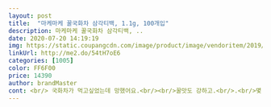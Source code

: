```yaml
---
layout: post 
title:  "마케마케 꿀국화차 삼각티백, 1.1g, 100개입" 
description: 마케마케 꿀국화차 삼각티백, ..
date: 2020-07-20 14:19:19 
img: https://static.coupangcdn.com/image/product/image/vendoritem/2019/03/20/4437243200/74c723fa-7c53-4c1f-8553-d1281f08dd02.jpg 
linkUrl: http://me2.do/54tH7oE6 
categories: [1005] 
color: FF6F00 
price: 14390 
author: brandMaster 
cont: <br/> 국화차가 먹고싶었는데 망했어요.<br/><br/>꿀맛도 강하고.<br/>.<br/>몇 개 먹지 않다가 다시 꺼냈지만 역시 버려야겠어요 ㅜ<br/>나머지는 캐모마일입니다<br/>다시마팩 소형에 한 번 더 넣어서 우렸더니 확실히 비교되네요비교사진 올립니다.<br/> 확실히 뜨는거 없네요.<br/><br/>대체 이 말도 안되는 차가 왜 별점이 높나 했더니만 쿠팡체험단.<br/>.<br/><br/>먼지가 떠서 목에 걸립니다.<br/><br/>버리기 아까워서 이렇게 해봤어요.<br/><br/>비추<br/>손님들이 만족해합니다<br/>앞으로 쿠팡체험단 믿고 거릅니다.<br/><br/>왜 국화만 넣은것처럼 사기치고 그래요 완전 속았잖아요... <br/><br/>은은한 국화향의 향긋한 허브티로<br/>이걸 사서는 티백이 백개나 생겼네요<br/>재구매의사 없습니다<br/>제조사에서 질 좋은 팩을 써줬으면 하는 바람입니다.<br/><br/> 
---
```

 
